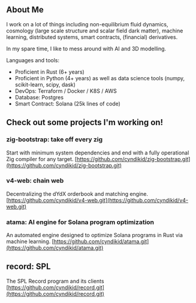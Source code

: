 ## About Me

I work on a lot of things including non-equilibrium fluid dynamics, cosmology (large scale structure and scalar field dark matter), machine learning, distributed systems, smart contracts, (financial) derivatives.

In my spare time, I like to mess around with AI and 3D modelling.

Languages and tools:

* Proficient in Rust (6+ years)
* Proficient in Python (4+ years) as well as data science tools (numpy, scikit-learn, scipy, dask)
* DevOps: Terraform / Docker / K8S / AWS
* Database: Postgres
* Smart Contract: Solana (25k lines of code)


## Check out some projects I'm working on!

### zig-bootstrap: take off every zig
Start with minimum system dependencies and end with a fully operational Zig compiler for any target. [https://github.com/cyndikid/zig-bootstrap.git](https://github.com/cyndikid/zig-bootstrap.git)

### v4-web: chain web
Decentralizing the dYdX orderbook and matching engine. [https://github.com/cyndikid/v4-web.git](https://github.com/cyndikid/v4-web.git)

### atama: AI engine for Solana program optimization
An automated engine designed to optimize Solana programs in Rust via machine learning. [https://github.com/cyndikid/atama.git](https://github.com/cyndikid/atama.git)

## record: SPL
The SPL Record program and its clients [https://github.com/cyndikid/record.git](https://github.com/cyndikid/record.git)
